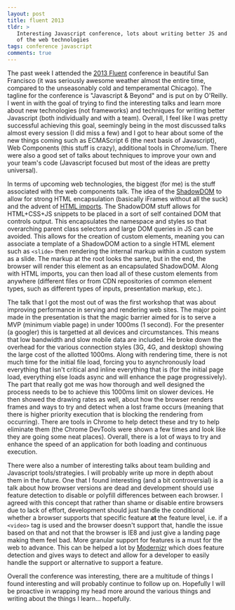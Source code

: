 ```yaml
---
layout: post
title: fluent 2013
tldr: >
   Interesting Javascript conference, lots about writing better JS and the future
   of the web technologies
tags: conference javascript
comments: true
---
```

The past week I attended the [2013 Fluent][1] conference in beautiful San Francisco
(it was seriously awesome weather almost the entire time, compared to the 
unseasonably cold and temperamental Chicago).  The tagline for the conference is
"Javascript & Beyond" and is put on by O'Reilly.  I went in with the goal of trying
to find the interesting talks and learn more about new technologies (not frameworks)
and techniques for writing better Javascript (both individually and with a team).
Overall, I feel like I was pretty successful achieving this goal, seemingly being in
the most discussed talks almost every session (I did miss a few) and I got to hear
about some of the new things coming such as ECMAScript 6 (the next basis of 
Javascript), Web Components (this stuff is crazy), additional tools in Chrome/ium.
There were also a good set of talks about techniques to improve your own and your
team's code (Javascript focused but most of the ideas are pretty universal).

[1]: http://fluentconf.com/fluent2013/

In terms of upcoming web technologies, the biggest (for me) is the stuff associated
with the web components talk.  The idea of the [ShadowDOM][2] to allow for strong 
HTML encapsulation (basically iFrames without all the suck) and the advent of [HTML
imports][3].  The ShadowDOM stuff allows for HTML+CSS+JS snippets to be placed in a
sort of self contained DOM that controls output.  This encapsulates the namespace
and styles so that overarching parent class selectors and large DOM queries in JS
can be avoided.  This allows for the creation of custom elements, meaning you can
associate a template of a ShadowDOM action to a single HTML element such as 
`<slide>` then rendering the internal markup within a custom system as a slide.
The markup at the root looks the same, but in the end, the browser will render this
element as an encapsulated ShadowDOM.  Along with HTML imports, you can then load
all of these custom elements from anywhere (different files or from CDN repositories
of common element types, such as different types of inputs, presentation markup,
etc.).

[2]: http://www.polymer-project.org/platform/shadow-dom.html
[3]: http://www.polymer-project.org/platform/html-imports.html

The talk that I got the most out of was the first workshop that was about improving
performance in serving and rendering web sites.  The major point made in the 
presentation is that the magic barrier aimed for is to serve a MVP (minimum viable
page) in under 1000ms (1 second).  For the presenter (a googler) this is targetted
at all devices and circumstances.  This means that low bandwidth and slow mobile
data are included.  He broke down the overhead for the various connection styles
(3G, 4G, and desktop) showing the large cost of the allotted 1000ms.  Along with
rendering time, there is not much time for the initial file load, forcing you to
asynchronously load everything that isn't critical and inline everything that is
(for the initial page load, everything else loads async and will enhance the page
progressively).  The part that really got me was how thorough and well designed the
process needs to be to achieve this 1000ms limit on slower devices.  He then showed
the drawing rates as well, about how the browser renders frames and ways to try and
detect when a lost frame occurs (meaning that there is higher priority execution
that is blocking the rendering from occurring).  There are tools in Chrome to help
detect these and try to help eliminate them (the Chrome DevTools were shown a few
times and look like they are going some neat places).  Overall, there is a lot of
ways to try and enhance the speed of an application for both loading and continuous
execution.

There were also a number of interesting talks about team building and Javascript
tools/strategies.  I will probably write up more in depth about them in the future.
One that I found interesting (and a bit controversial) is a talk about how browser
versions are dead and development should use feature detection to disable or 
polyfill differences between each browser.  I agreed with this concept that rather
than shame or disable entire browsers due to lack of effort, development should just
handle the conditional whether a browser supports that specific feature **at** the
feature level, i.e. if a `<video>` tag is used and the browser doesn't support
that, handle the issue based on that and not that the browser is IE8 and just give
a landing page making them feel bad.  More granular support for features is a must
for the web to advance.  This can be helped a lot by [Modernizr][4] which does 
feature detection and gives ways to detect and allow for a developer to easily
handle the support or alternative to support a feature.

[4]: http://modernizr.com/

Overall the conference was interesting, there are a multitude of things I found 
interesting and will probably continue to follow up on.  Hopefully I will be 
proactive in wrapping my head more around the various things and writing about the
things I learn... hopefully.
